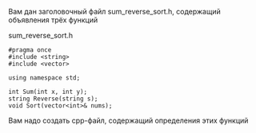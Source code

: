 Вам дан заголовочный файл sum_reverse_sort.h, содержащий объявления трёх функций

sum_reverse_sort.h
```
#pragma once
#include <string>
#include <vector>

using namespace std;

int Sum(int x, int y);
string Reverse(string s);
void Sort(vector<int>& nums);
```
Вам надо создать cpp-файл, содержащий определения этих функций
